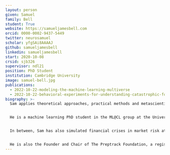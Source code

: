 ```yaml
---
layout: person
given: Samuel
family: Bell
student: True
website: https://samueljamesbell.com
orcid: 0000-0002-9437-5449
twitter: neurosamuel
scholar: yfgSAi8AAAAJ
github: samueljamesbell
linkedin: samueljamesbell
start: 2020-10-08
crsid: sjb326
supervisor: ndl21
position: PhD Student
institution: Cambridge University
image: samuel-bell.jpg
publications:
  - 2022-10-22-modeling-the-machine-learning-multiverse
  - 2022-10-22-behavioral-experiments-for-understanding-catastrophic-forgetting
biography: >-
  Sam applies theoretical approaches, practical methods and metascientific ideas from experimental psychology to understanding machine learning systems, with a particular focus on neural network behaviour. He is primarily interested in machine learning fairness, robustness, and research reproducibility.


  He is a machine learning PhD student in the ML@CL group at the University of Cambridge (Queens’ College), supervised by Prof. Neil Lawrence. Sam was a visiting student at The Alan Turing Institute during the 2021/2 academic year, and has recently worked with the socially-responsible AI team at FAIR (Meta AI) Paris. During his master’s he worked on deep learning and natural language processing at the Cambridge Computer Laboratory. He did his bachelor’s in computer science at the University of Manchester, graduating 2013.


  In between, Sam has also simulated financial crises in market risk at Goldman Sachs, built new retail banks at Thought Machine, and developed next generation credit scores at Credit Kudos.


  He is also the Founder and Chair of The Preptrack Foundation, a registered charity building technology for HIV prevention. Their first app, [Preptrack](https://preptrack.co.uk/), helps people who use PrEP, the medication that eliminates risk of HIV infection.
---
```

